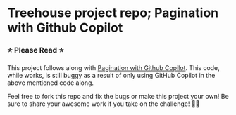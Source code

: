 # Treehouse project repo; Pagination with Github Copilot

### ⭐ Please Read ⭐

This project follows along with [Pagination with Github Copilot](https://teamtreehouse.com/library/pagination-with-github-copilot). This code, while works, is still buggy as a result of only using GitHub Copilot in the above mentioned code along.

Feel free to fork this repo and fix the bugs or make this project your own! Be sure to share your awesome work if you take on the challenge! 💪🏼
